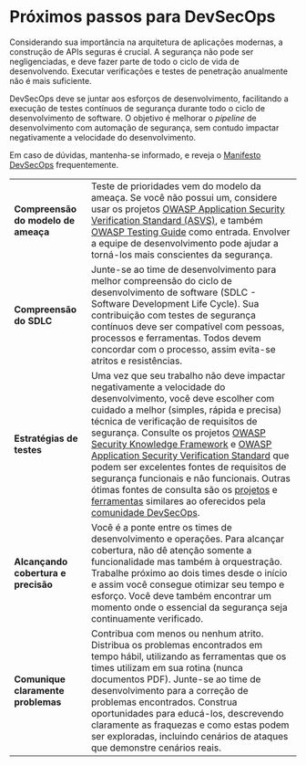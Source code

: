 Próximos passos para DevSecOps
==============================

Considerando sua importância na arquitetura de aplicações modernas, a construção de APIs seguras é crucial. A segurança não pode ser negligenciadas, e deve fazer parte de todo o ciclo de vida de desenvolvendo. Executar verificações e testes de penetração anualmente não é mais suficiente.

DevSecOps deve se juntar aos esforços de desenvolvimento, facilitando a execução de testes contínuos de segurança durante todo o ciclo de desenvolvimento de software. O objetivo é melhorar o *pipeline* de desenvolvimento com automação de segurança, sem contudo impactar negativamente a velocidade do desenvolvimento.

Em caso de dúvidas, mantenha-se informado, e reveja o [Manifesto DevSecOps][1] frequentemente.

| | |
|-|-|
| **Compreensão do modelo de ameaça** | Teste de prioridades vem do modelo da ameaça. Se você não possui um, considere usar os projetos [OWASP Application Security Verification Standard (ASVS)][2], e também [OWASP Testing Guide][3] como entrada. Envolver a equipe de desenvolvimento pode ajudar a torná-los mais conscientes da segurança. |
| **Compreensão do SDLC** | Junte-se ao time de desenvolvimento para melhor compreensão do ciclo de desenvolvimento de software (SDLC - Software Development Life Cycle). Sua contribuição com testes de segurança contínuos deve ser compatível com pessoas, processos e ferramentas. Todos devem concordar com o processo, assim evita-se atritos e resistências. |
| **Estratégias de testes** | Uma vez que seu trabalho não deve impactar negativamente a velocidade do desenvolvimento, você deve escolher com cuidado a melhor (simples, rápida e precisa) técnica de verificação de requisitos de segurança. Consulte os projetos [OWASP Security Knowledge Framework][4] e [OWASP Application Security Verification Standard][5] que podem ser excelentes fontes de requisitos de segurança funcionais e não funcionais. Outras ótimas fontes de consulta são os [projetos][6] e [ferramentas][7] similares ao oferecidos pela [comunidade DevSecOps][8]. |
| **Alcançando cobertura e precisão** | Você é a ponte entre os times de desenvolvimento e operações. Para alcançar cobertura, não dê atenção somente a funcionalidade mas também à orquestração. Trabalhe próximo ao dois times desde o início e assim você consegue otimizar seu tempo e esforço. Você deve também encontrar um momento onde o essencial da segurança seja continuamente verificado. |
| **Comunique claramente problemas** | Contribua com menos ou nenhum atrito. Distribua os problemas encontrados em tempo hábil, utilizando as ferramentas que os times utilizam em sua rotina (nunca documentos PDF). Junte-se ao time de desenvolvimento para a correção de problemas encontrados. Construa oportunidades para educá-los, descrevendo claramente as fraquezas e como estas podem ser exploradas, incluindo cenários de ataques que demonstre cenários reais. |

[1]: https://www.devsecops.org/
[2]: https://www.owasp.org/index.php/Category:OWASP_Application_Security_Verification_Standard_Project
[3]: https://www.owasp.org/index.php/OWASP_Testing_Project
[4]: https://www.owasp.org/index.php/OWASP_Security_Knowledge_Framework
[5]: https://www.owasp.org/index.php/Category:OWASP_Application_Security_Verification_Standard_Project
[6]: http://devsecops.github.io/
[7]: https://github.com/devsecops/awesome-devsecops
[8]: http://devsecops.org
